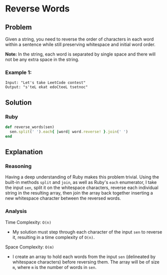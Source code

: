 # Reverse Words
## Problem
Given a string, you need to reverse the order of characters in each word within a sentence while still preserving whitespace and initial word order.

**Note:** In the string, each word is separated by single space and there will not be any extra space in the string.

### Example 1:
```
Input: "Let's take LeetCode contest"
Output: "s'teL ekat edoCteeL tsetnoc"
```

## Solution
### Ruby
```ruby
def reverse_words(sen)
  sen.split(' ').each{ |word| word.reverse! }.join(' ')
end
```

## Explanation
### Reasoning
Having a deep understanding of Ruby makes this problem trivial. Using the built-in methods `split` and `join`, as well as Ruby's `each` enumerator, I take the input `sen`, split it on the whitespace characters, reverse each individual string in the resulting array, then join the array back together inserting a new whitespace character between the reversed words.

### Analysis
Time Complexity: `O(n)`
* My solution must step through each character of the input `sen` to reverse it, resulting in a time complexity of `O(n)`.

Space Complexity: `O(m)`
* I create an array to hold each words from the input `sen` (delineated by whitespace characters) before reversing them. The array will be of size `m`, where `m` is the number of words in `sen`.
